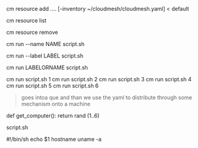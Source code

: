 cm resource add .... [-inventory ~/cloudmesh/cloudmesh.yaml] < default

cm resource list

cm resource remove 


cm run --name NAME script.sh 

cm run --label LABEL script.sh

cm run LABELORNAME script.sh

cm run script.sh 1
cm run script.sh 2
cm run script.sh 3
cm run script.sh 4
cm run script.sh 5
cm run script.sh 6

> goes intoa  que and than we use the yaml to distribute through some mechanism onto a machine

def get_computer():
   return rand (1..6)
   
   
script.sh

#!/bin/sh
echo $1 
hostname
uname -a






